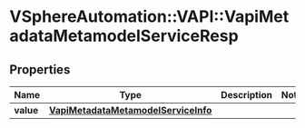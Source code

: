 # VSphereAutomation::VAPI::VapiMetadataMetamodelServiceResp

## Properties
Name | Type | Description | Notes
------------ | ------------- | ------------- | -------------
**value** | [**VapiMetadataMetamodelServiceInfo**](VapiMetadataMetamodelServiceInfo.md) |  | 


